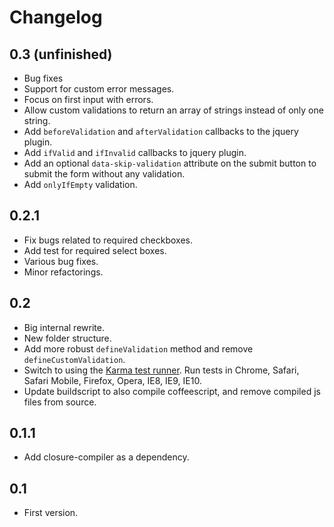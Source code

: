 # Changelog

## 0.3 (unfinished)
- Bug fixes
- Support for custom error messages.
- Focus on first input with errors.
- Allow custom validations to return an array of strings instead of only one string.
- Add `beforeValidation` and `afterValidation` callbacks to the jquery plugin.
- Add `ifValid` and `ifInvalid` callbacks to jquery plugin.
- Add an optional `data-skip-validation` attribute on the submit button to submit the form without any validation.
- Add `onlyIfEmpty` validation.

## 0.2.1
- Fix bugs related to required checkboxes.
- Add test for required select boxes.
- Various bug fixes.
- Minor refactorings.

## 0.2
- Big internal rewrite.
- New folder structure.
- Add more robust `defineValidation` method and remove `defineCustomValidation`.
- Switch to using the [Karma test runner](http://karma-runner.github.io/). Run tests in Chrome, Safari, Safari Mobile, Firefox, Opera, IE8, IE9, IE10.
- Update buildscript to also compile coffeescript, and remove compiled js files from source.

## 0.1.1
- Add closure-compiler as a dependency.

## 0.1
- First version.

